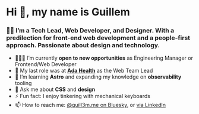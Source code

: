 # Hi 👋, my name is Guillem

### 👨‍💻 I’m a Tech Lead, Web Developer, and Designer. With a predilection for front-end web development and a people-first approach. Passionate about design and technology.

<!--
**guill3m/guill3m** is a ✨ _special_ ✨ repository because its `README.md` (this file) appears on your GitHub profile.

Here are some ideas to get you started:

- 🔭 I’m currently working on ...
- 🌱 I’m currently learning ...
- 👯 I’m looking to collaborate on ...
- 🤔 I’m looking for help with ...
- 💬 Ask me about ...
- 📫 How to reach me: ...
- 😄 Pronouns: ...
- ⚡ Fun fact: ...
-->

- 👨🏻‍💻 I’m currently **open to new opportunities** as Engineering Manager or Frontend/Web Developer
- 🔭 My last role was at [**Ada Health**](https://ada.com) as the Web Team Lead
- 🌱 I’m learning **Astro** and expanding my knowledge on **observability** tooling
- 💬 Ask me about **CSS** and **design**
- ⚡ Fun fact: I enjoy tinkering with mechanical keyboards
- 📫 How to reach me: [@guill3m.me on Bluesky](https://bsky.app/profile/guill3m.me), or [via LinkedIn](https://www.linkedin.com/in/guillemandreu/)
